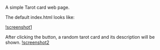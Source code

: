 A simple Tarot card web page.

The default index.html looks like:

[!screenshot1](/images//screenshot1.png)

After clicking the button, a random tarot card and its description will be shown.
[!screenshot2](/images/screenshot2.png)